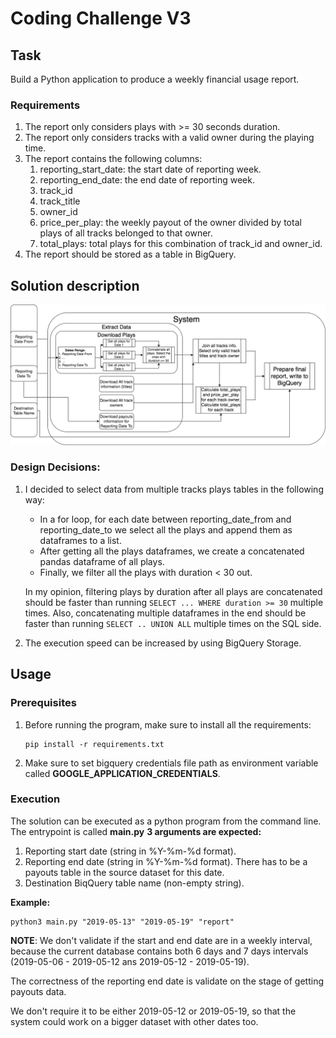 # Coding Challenge V3
## Task
Build a Python application to produce a weekly financial usage report. 
###  Requirements
1. The report only considers plays with >= 30 seconds duration.
2. The report only considers tracks with a valid owner during the playing time.
3. The report contains the following columns:
    1. reporting_start_date: the start date of reporting week.
    2. reporting_end_date: the end date of reporting week.
    3. track_id
    4. track_title
    5. owner_id
    6. price_per_play: the weekly payout of the owner divided by total plays of all tracks
    belonged to that owner.
    7. total_plays: total plays for this combination of track_id and owner_id.
4. The report should be stored as a table in BigQuery.
## Solution description
![Schema](./img/schema.png)
### Design Decisions:
1. I decided to select data from multiple tracks plays tables in the following way:
    * In a for loop, for each date between reporting_date_from and reporting_date_to
      we select all the plays and append them as dataframes to a list.
    * After getting all the plays dataframes, we create a concatenated pandas dataframe of all plays.
    * Finally, we filter  all the plays with duration < 30 out.

   In my opinion, filtering plays by duration after all plays are concatenated should be faster than running 
      ```SELECT ... WHERE duration >= 30``` multiple times. Also, concatenating multiple dataframes in the end should be 
      faster than running ```SELECT .. UNION ALL``` multiple times on the SQL side.
2. The execution speed can be increased by using BigQuery Storage.
## Usage
### Prerequisites
1. Before running the program, make sure to install all the requirements:
    ```
    pip install -r requirements.txt
    ```
2. Make sure to set bigquery credentials file path as environment variable called **GOOGLE_APPLICATION_CREDENTIALS**.
### Execution
The solution can be executed as a python program from the command line. The entrypoint is called **main.py**
**3 arguments are expected:**
1. Reporting start date (string in %Y-%m-%d format).
2. Reporting end date (string in %Y-%m-%d format). There has to be a payouts table in the source dataset for this date.
3. Destination BiqQuery table name (non-empty string).

**Example:**
```
python3 main.py "2019-05-13" "2019-05-19" "report"
```
**NOTE**: 
   We don't validate if the start and end date are in a weekly interval, because the current database contains both
   6 days and 7 days intervals (2019-05-06 - 2019-05-12 ans 2019-05-12 - 2019-05-19).
   
   The correctness of the reporting end date is validate on the stage of getting payouts data.
   
   We don't require it to be either 2019-05-12 or 2019-05-19, 
   so that the system could work on a bigger dataset with other dates too.

